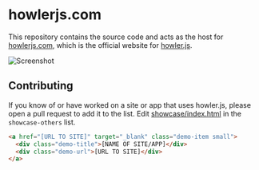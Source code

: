 howlerjs.com
=====================

This repository contains the source code and acts as the host for [howlerjs.com](http://howlerjs.com), which is the official website for [howler.js](https://github.com/goldfire/howler.js).

![Screenshot](https://s3.amazonaws.com/howler.js/howlerjs-screenshot.png)

## Contributing

If you know of or have worked on a site or app that uses howler.js, please open a pull request to add it to the list. Edit [showcase/index.html](https://github.com/goldfire/howlerjs.com/blob/gh-pages/showcase/index.html) in the `showcase-others` list.

```html
<a href="[URL TO SITE]" target="_blank" class="demo-item small">
  <div class="demo-title">[NAME OF SITE/APP]</div>
  <div class="demo-url">[URL TO SITE]</div>
</a>
```